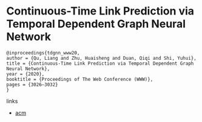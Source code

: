 # Continuous-Time Link Prediction via Temporal Dependent Graph Neural Network

```
@inproceedings{tdgnn_www20,
author = {Qu, Liang and Zhu, Huaisheng and Duan, Qiqi and Shi, Yuhui},
title = {Continuous-Time Link Prediction via Temporal Dependent Graph Neural Network},
year = {2020},
booktitle = {Proceedings of The Web Conference (WWW)},
pages = {3026–3032}
}
```

links
- [acm](https://dl.acm.org/doi/abs/10.1145/3366423.3380073)
